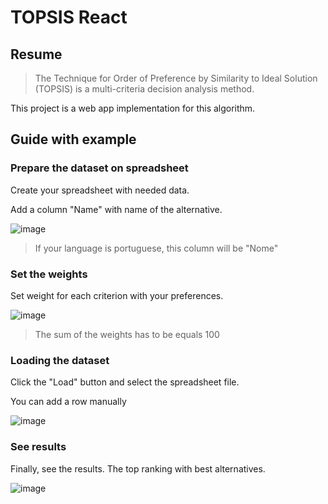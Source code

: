 # TOPSIS React

## Resume 

> The Technique for Order of Preference by Similarity to Ideal Solution (TOPSIS) is a multi-criteria 
> decision analysis method.

This project is a web app implementation for this algorithm.

## Guide with example

### Prepare the dataset on spreadsheet

Create your spreadsheet with needed data.

Add a column "Name" with name of the alternative.

![image](https://user-images.githubusercontent.com/25212918/112929400-bba98f80-90ee-11eb-9bce-e5129cdad5b3.png)

> If your language is portuguese, this column will be "Nome"

### Set the weights

Set weight for each criterion with your preferences.

![image](https://user-images.githubusercontent.com/25212918/112931556-c534f680-90f2-11eb-8446-a38790bae94d.png)


> The sum of the weights has to be equals 100

### Loading the dataset

Click the "Load" button and select the spreadsheet file.

You can add a row manually

![image](https://user-images.githubusercontent.com/25212918/112932188-de8a7280-90f3-11eb-91dd-ac96e4e0c479.png)

### See results

Finally, see the results.
The top ranking with best alternatives. 

![image](https://user-images.githubusercontent.com/25212918/112932782-ed255980-90f4-11eb-9c85-482ecde52cc7.png)


